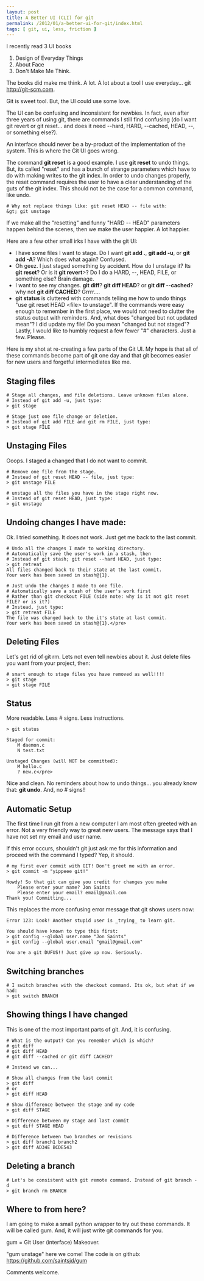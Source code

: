 ```yaml
---
layout: post
title: A Better UI (CLI) for git 
permalink: /2012/01/a-better-ui-for-git/index.html
tags: [ git, ui, less, friction ]
---
```


I recently read 3 UI books

1. Design of Everyday Things
1. About Face 
1. Don't Make Me Think.

The books did make me think. A lot. A lot about a tool I use everyday...
git <a href="http://git-scm.com" target="_blank">http://git-scm.com</a>.

Git is sweet tool. But, the UI could use some love.

The UI can be confusing and inconsistent for newbies. In fact, even after three years of using git, there are commands I still find confusing (do I want git revert or git reset... and does it need --hard, HARD, --cached, HEAD, --, or  something else?).

An interface should never be a by-product of the implementation of the system. This is where the Git UI goes wrong.

The command <strong>git reset</strong> is a good example. I use <strong>git reset</strong> to undo things. But, its called "reset" and has a bunch of strange parameters which have to do with making writes to the git index. In order to undo changes properly, the reset command requires the user to have a clear understanding of the guts of the git index. This should not be the case for a common command, like undo.

    # Why not replace things like: git reset HEAD -- file with:
    &gt; git unstage

If we make all the "resetting" and funny "HARD -- HEAD" parameters happen behind the scenes, then we make the user happier. A lot happier.

Here are a few other small irks I have with the git UI:

*  I have some files I want to stage. Do I want **git add .**, **git add -u**, or **git add -A**? Which does what again? Confused.
*  Oh geez. I just staged something by accident. How do I unstage it? Its **git reset**? Or is it **git revert**>? Do I do a HARD, --, HEAD, FILE, or something else? Brain damage.
*  I want to see my changes. **git diff**? **git diff HEAD**? or **git diff --cached**? why not **git diff CACHED**? Grrrr....
*  **git status** is cluttered with commands telling me how to undo things "use git reset HEAD &lt;file&gt; to unstage". If the commands were easy enough to remember in the first place, we would not need to clutter the status output with reminders. And, what does "changed but not updated mean"? I did update my file! Do you mean "changed but not staged"? Lastly, I would like to humbly request a few fewer "#" characters. Just a few. Please.

Here is my shot at re-creating a few parts of the Git UI. My hope is that all of these commands become part of git one day and that git becomes easier for new users and forgetful intermediates like me.

## Staging files

	# Stage all changes, and file deletions. Leave unknown files alone.
	# Instead of git add -u, just type:
	> git stage

	# Stage just one file change or deletion.
	# Instead of git add FILE and git rm FILE, just type:
	> git stage FILE

## Unstaging Files

Ooops. I staged a changed that I do not want to commit.

	# Remove one file from the stage.
	# Instead of git reset HEAD -- file, just type:
	> git unstage FILE

	# unstage all the files you have in the stage right now.
	# Instead of git reset HEAD, just type:
	> git unstage

## Undoing changes I have made:

Ok. I tried something. It does not work. Just get me back to the last commit.

    # Undo all the changes I made to working directory.
    # Automatically save the user's work in a stash, then
    # Instead of git stash; git reset --hard HEAD, just type:
    > git retreat
    All files changed back to their state at the last commit.
    Your work has been saved in stash@{1}. 

    # Just undo the changes I made to one file.
    # Automatically save a stash of the user's work first
    # Rather than git checkout FILE (side note: why is it not git reset FILE? or is it?)
    # Instead, just type:
    > git retreat FILE
    The file was changed back to the it's state at last commit. 
    Your work has been saved in stash@{1}.</pre>

## Deleting Files

Let's get rid of git rm. Lets not even tell newbies about it. Just delete files you want from your project, then:

	# smart enough to stage files you have removed as well!!!!
	> git stage
	> git stage FILE

## Status

More readable. Less # signs. Less instructions.

	> git status

	Staged for commit:
    	M daemon.c
    	N test.txt

	Unstaged Changes (will NOT be committed):
    	M hello.c
    	? new.c</pre>

Nice and clean. No reminders about how to undo things... you already know that: <strong>git undo</strong>. And, no # signs!!

## Automatic Setup

The first time I run git from a new computer I am most often greeted with an error. Not a very friendly way to great new users. The message says that I have not set my email and user name.

If this error occurs, shouldn't git just ask me for this information and proceed with the command I typed? Yep, it should.

	# my first ever commit with GIT! Don't greet me with an error.
	> git commit -m "yippeee git!"

	Howdy! So that git can give you credit for changes you make
    	Please enter your name? Jon Saints
    	Please enter your email? email@gmail.com
	Thank you! Committing...

This replaces the more confusing error message that git shows users now:

	Error 123: Look! Another stupid user is _trying_ to learn git. 

	You should have known to type this first:
	> git config --global user.name "Jon Saints"
	> git config --global user.email "gmail@gmail.com"

	You are a git DUFUS!! Just give up now. Seriously.

## Switching branches 

	# I switch branches with the checkout command. Its ok, but what if we had:
	> git switch BRANCH

## Showing things I have changed

This is one of the most important parts of git. And, it is confusing.

	# What is the output? Can you remember which is which?
	# git diff
	# git diff HEAD
	# git diff --cached or git diff CACHED?

	# Instead we can... 

	# Show all changes from the last commit
	> git diff
	# or
	> git diff HEAD

	# Show difference between the stage and my code
	> git diff STAGE

	# Difference between my stage and last commit
	> git diff STAGE HEAD

	# Difference between two branches or revisions
	> git diff branch1 branch2
	> git diff AD34E BCDE543

## Deleting a branch 

	# Let's be consistent with git remote command. Instead of git branch -d
	> git branch rm BRANCH

## Where to from here?

I am going to make a small python wrapper to try out these commands. It will be called gum. And, it will just write git commands for you.

gum = Git User (interface) Makeover.

"gum unstage" here we come! The code is on github: <a href="https://github.com/saintsjd/gum" target="_blank">https://github.com/saintsjd/gum</a>

Comments welcome.